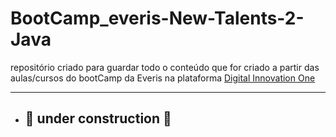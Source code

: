 # BootCamp_everis-New-Talents-2-Java
repositório criado para guardar todo o conteúdo que for criado a partir das aulas/cursos do bootCamp da Everis na plataforma <a href="https://web.digitalinnovation.one/home"> Digital Innovation One </a>

---  
* ## :construction: under construction :construction: ##